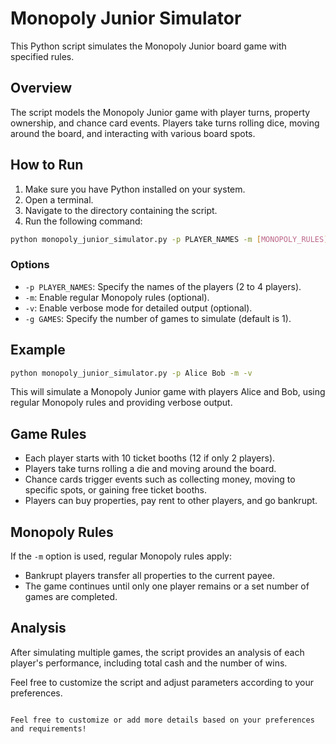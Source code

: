 # Monopoly Junior Simulator

This Python script simulates the Monopoly Junior board game with specified rules.

## Overview

The script models the Monopoly Junior game with player turns, property ownership, and chance card events. Players take turns rolling dice, moving around the board, and interacting with various board spots.

## How to Run

1. Make sure you have Python installed on your system.
2. Open a terminal.
3. Navigate to the directory containing the script.
4. Run the following command:

```bash
python monopoly_junior_simulator.py -p PLAYER_NAMES -m [MONOPOLY_RULES] -v
```

### Options

- `-p PLAYER_NAMES`: Specify the names of the players (2 to 4 players).
- `-m`: Enable regular Monopoly rules (optional).
- `-v`: Enable verbose mode for detailed output (optional).
- `-g GAMES`: Specify the number of games to simulate (default is 1).

## Example

```bash
python monopoly_junior_simulator.py -p Alice Bob -m -v
```

This will simulate a Monopoly Junior game with players Alice and Bob, using regular Monopoly rules and providing verbose output.

## Game Rules

- Each player starts with 10 ticket booths (12 if only 2 players).
- Players take turns rolling a die and moving around the board.
- Chance cards trigger events such as collecting money, moving to specific spots, or gaining free ticket booths.
- Players can buy properties, pay rent to other players, and go bankrupt.

## Monopoly Rules

If the `-m` option is used, regular Monopoly rules apply:

- Bankrupt players transfer all properties to the current payee.
- The game continues until only one player remains or a set number of games are completed.

## Analysis

After simulating multiple games, the script provides an analysis of each player's performance, including total cash and the number of wins.

Feel free to customize the script and adjust parameters according to your preferences.
```

Feel free to customize or add more details based on your preferences and requirements!